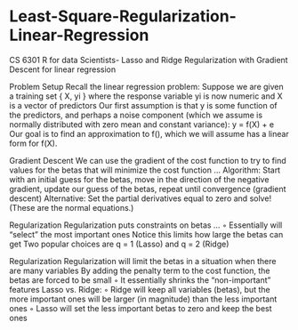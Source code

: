 # Least-Square-Regularization-Linear-Regression
CS 6301 R for data Scientists- Lasso and Ridge Regularization with Gradient Descent for linear regression

Problem Setup
Recall the linear regression problem: Suppose we are given a training set { X, yi } where the
response variable yi is now numeric and X is a vector of predictors
Our first assumption is that y is some function of the predictors, and perhaps a noise component
(which we assume is normally distributed with zero mean and constant variance): y = f(X) + e
Our goal is to find an approximation to f(), which we will assume has a linear form for f(X).

Gradient Descent
We can use the gradient of the cost
function to try to find values for the betas
that will minimize the cost function …
Algorithm: Start with an initial guess for the
betas, move in the direction of the negative
gradient, update our guess of the betas,
repeat until convergence (gradient descent)
Alternative: Set the partial derivatives equal
to zero and solve! (These are the normal
equations.)

Regularization
Regularization puts constraints
on betas …
◦ Essentially will “select” the most
important ones
Notice this limits how large the
betas can get
Two popular choices are q = 1
(Lasso) and q = 2 (Ridge)

Regularization
Regularization will limit the betas in a situation when there are many
variables
By adding the penalty term to the cost function, the betas are forced
to be small
◦ It essentially shrinks the “non-important” features
Lasso vs. Ridge:
◦ Ridge will keep all variables (betas), but the more important ones will be larger
(in magnitude) than the less important ones
◦ Lasso will set the less important betas to zero and keep the best ones
